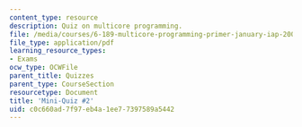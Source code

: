```yaml
---
content_type: resource
description: Quiz on multicore programming.
file: /media/courses/6-189-multicore-programming-primer-january-iap-2007/c0c660ad7f97eb4a1ee77397589a5442_quiz2.pdf
file_type: application/pdf
learning_resource_types:
- Exams
ocw_type: OCWFile
parent_title: Quizzes
parent_type: CourseSection
resourcetype: Document
title: 'Mini-Quiz #2'
uid: c0c660ad-7f97-eb4a-1ee7-7397589a5442
---
```


